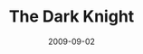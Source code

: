 ---
title: "The Dark Knight"
slug: the-dark-knight
excerpt: ""
category: "Watch"
subcategory: "Film"
date: 2009-09-02
listingOnly: true
---